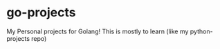 # go-projects
My Personal projects for Golang! This is mostly to learn (like my python-projects repo)
